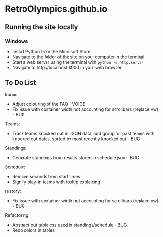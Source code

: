 # RetroOlympics.github.io

## Running the site locally

### Windows
* Install Python from the Microsoft Store
* Navigate to the folder of the site on your computer in the terminal
* Start a web server using the terminal with `python -m http.server`
* Navigate to http://localhost:8000 in your web browser

## To Do List

Index:

- Adjust colouring of the FAQ  - VOICE
- Fix issue with container width not accounting for scrollbars (replace vw) - BUG

Teams:

- Track teams knocked out in JSON data, add group for past teams with knocked out dates, sorted by most recently knocked out - BUG

Standings:

- Generate standings from results stored in schedule.json - BUG

Schedule:

- Remove seconds from start times
- Signify play-in teams with tooltip explaining

History:

- Fix issue with container width not accounting for scrollbars (replace vw) - BUG

Refactoring:

- Abstract out table css used in standings/schedule - BUG
- Redo colors in tables
